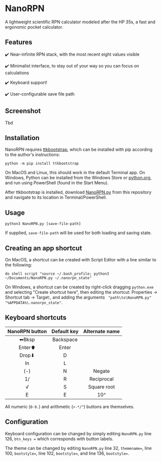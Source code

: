 # NanoRPN

A lightweight scientific RPN calculator modeled after the HP 35s, a fast and ergonomic pocket calculator.

## Features

✔️ Near-infinite RPN stack, with the most recent eight values visible

✔️ Minimalist interface, to stay out of your way so you can focus on calculations

✔️ Keyboard support!

✔️ User-configurable save file path

## Screenshot

Tbd

## Installation

NanoRPN requires [ttkbootstrap](https://github.com/israel-dryer/ttkbootstrap), which can be installed with pip according to the author's instructions:

`python -m pip install ttkbootstrap`

On MacOS and Linux, this should work in the default Terminal app. On Windows, Python can be installed from the Windows Store or [python.org](https://www.python.org/downloads/windows/), and run using PowerShell (found in the Start Menu).

After ttkbootstrap is installed, download [NanoRPN.py](https://github.com/nevadaperry/NanoRPN/raw/main/main.py) from this repository and navigate to its location in Terminal/PowerShell.

## Usage

`python3 NanoRPN.py [save-file-path]`

If supplied, `save-file-path` will be used for both loading and saving state.

## Creating an app shortcut

On MacOS, a shortcut can be created with Script Editor with a line similar to the following:

`do shell script "source ~/.bash_profile; python3 ~/Documents/NanoRPN.py ~/.nanorpn_state"`

On Windows, a shortcut can be created by right-click dragging `python.exe` and selecting "Create shortcut here", then editing the shortcut: Properties -> Shortcut tab -> Target:, and adding the arguments ` "path\to\NanoRPN.py" "%APPDATA%\.nanorpn_state"`.

## Keyboard shortcuts

| NanoRPN button | Default key | Alternate name |
| :-: | :-: | :-: |
| ⬅︎Bksp | Backspace |
| Enter⬆ | Enter |
| Drop⬇ | D |
| ln | L |
| (-) | N | Negate |
| 1/ | R | Reciprocal |
| √ | S | Square root |
| E | E | 10^ |

All numeric (`0-9.`) and arithmetic (`+-*/^`) buttons are themselves.

## Configuration

Keyboard configuration can be changed by simply editing `NanoRPN.py` line 126, `btn_keys =` which corresponds with button labels.

The theme can be changed by editing `NanoRPN.py` line 32, `themename=`, line 100, `bootstyle=`, line 102, `bootstyle=`, and line 136, `bootstyle=`.
